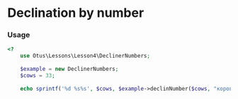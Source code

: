 # Declination by number

### Usage

```php
<?
    use Otus\Lessons\Lesson4\DeclinerNumbers;
    
    $example = new DeclinerNumbers;
    $cows = 33;
    
    echo sprintf('%d %s%s', $cows, $example->declinNumber($cows, "корова", "коровы", "коров"), PHP_EOL);
```
